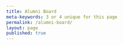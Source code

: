 ```yaml
---
title: Alumni Board
meta-keywords: 3 or 4 unique for this page
permalink: /alumni-board/
layout: page
published: true
---
```

